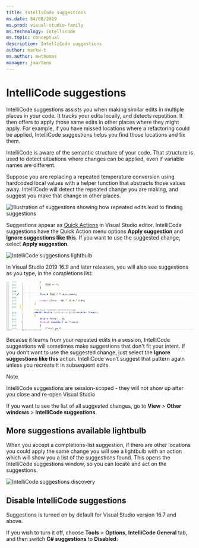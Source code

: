 ```yaml
---
title: IntelliCode suggestions
ms.date: 04/08/2019
ms.prod: visual-studio-family
ms.technology: intellicode
ms.topic: conceptual
description: IntelliCode suggestions
author: markw-t
ms.author: mwthomas
manager: jmartens
---
```

# IntelliCode suggestions 
IntelliCode suggestions assists you when making similar edits in multiple places in your code. It tracks your edits locally, and detects repetition. It then offers to apply those same edits in other places where they might apply. For example, if you have missed locations where a refactoring could be applied, IntelliCode suggestions helps you find those locations and fix them.


IntelliCode is aware of the semantic structure of your code. That structure is used to detect situations where changes can be applied, even if variable names are different.

Suppose you are replacing a repeated temperature conversion using hardcoded local values with a helper function that abstracts those values away. IntelliCode will detect the repeated change you are making, and suggest you make that change in other places.

![Illustration of suggestions showing how repeated edits lead to finding suggestions](media/intellicode-suggestions-illustrated.png)


Suggestions appear as [Quick Actions](/visualstudio/ide/quick-actions) in Visual Studio editor. IntelliCode suggestions have the Quick Action menu options **Apply suggestion** and **Ignore suggestions like this**. If you want to use the suggested change, select **Apply suggestion**. 

![IntelliCode suggestions lightbulb](media/intellicode-suggestions-apply.png)

In Visual Studio 2019 16.9 and later releases, you will also see suggestions as you type, in the completions list:

![IntelliCode suggestions shown in completions list](media/intellicode-suggestions-in-completions.gif)

Because it learns from your repeated edits in a session, IntelliCode suggestions will sometimes make suggestions that don't fit your intent. If you don’t want to use the suggested change, just select the **Ignore suggestions like this** action. IntelliCode won’t suggest that pattern again unless you recreate it in subsequent edits. 
 
 > [!NOTE]
 > IntelliCode suggestions are session-scoped - they will not show up after you close and re-open Visual Studio
 
If you want to see the list of all suggested changes, go to **View** > **Other windows** > **IntelliCode suggestions**. 

## More suggestions available lightbulb

When you accept a completions-list suggestion, if there are other locations you could apply the same change you will see a lightbulb with an action which will show you a list of the suggestions found. This opens the IntelliCode suggestions window, so you can locate and act on the suggestions. 

![IntelliCode suggestions discovery](media/intellicode-suggestions-discovery-and-toolwindow.png)


## Disable IntelliCode suggestions
Suggestions is turned on by default for Visual Studio version 16.7 and above. 

If you wish to turn it off, choose **Tools** > **Options**, **IntelliCode General** tab, and then switch **C# suggestions** to **Disabled**:
